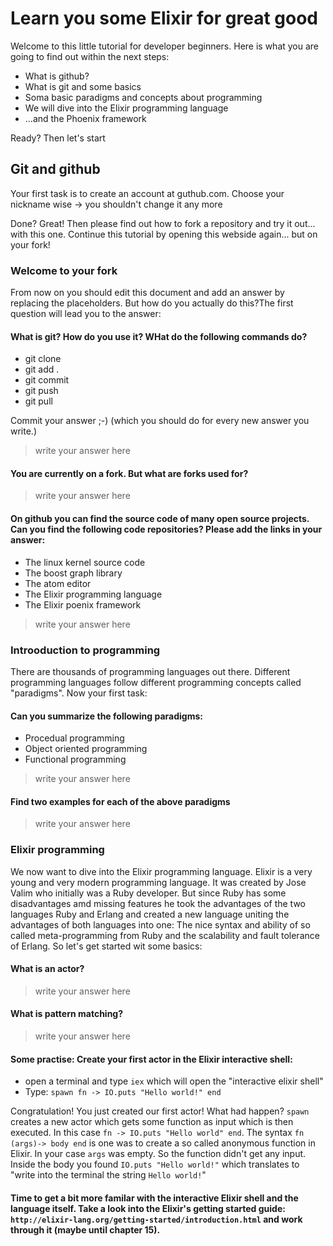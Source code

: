 # Learn you some Elixir for great good

Welcome to this little tutorial for developer beginners. Here is what you are going to find out within the next steps:

 - What is github?
 - What is git and some basics
 - Soma basic paradigms and concepts about programming
 - We will dive into the Elixir programming language
 - ...and the Phoenix framework

Ready? Then let's start

## Git and github

Your first task is to create an account at guthub.com. Choose your nickname wise -> you shouldn't change it any more

Done? Great! Then please find out how to fork a repository and try it out... with this one. Continue this tutorial by opening this webside again... but on your fork!

### Welcome to your fork

From now on you should edit this document and add an answer by replacing the placeholders. But how do you actually do this?The first question will lead you to the answer:

#### What is git? How do you use it? WHat do the following commands do?

 - git clone
 - git add .
 - git commit
 - git push
 - git pull

Commit your answer ;-) (which you should do for every new answer you write.)

> write your answer here

#### You are currently on a fork. But what are forks used for?

> write your answer here

#### On github you can find the source code of many open source projects. Can you find the following code repositories? Please add the links in your answer:

 - The linux kernel source code
 - The boost graph library
 - The atom editor
 - The Elixir programming language
 - The Elixir poenix framework

> write your answer here

### Introoduction to programming

There are thousands of programming languages out there. Different programming languages follow different programming concepts called "paradigms". Now your first task:

#### Can you summarize the following paradigms:
 - Procedual programming
 - Object oriented programming
 - Functional programming

> write your answer here

#### Find two examples for each of the above paradigms

> write your answer here

### Elixir programming

We now want to dive into the Elixir programming language. Elixir is a very young and very modern programming language. It was created by Jose Valim who initially was a Ruby developer. But since Ruby has some disadvantages amd missing features he took the advantages of the two languages Ruby and Erlang and created a new language uniting the advantages of both languages into one: The nice syntax and ability of so called meta-programming from Ruby and the scalability and fault tolerance of Erlang. So let's get started wit some basics:

#### What is an actor?

> write your answer here

#### What is pattern matching?

> write your answer here

#### Some practise: Create your first actor in the Elixir interactive shell:

 - open a terminal and type `iex` which will open the "interactive elixir shell"
 - Type: `spawn fn -> IO.puts "Hello world!" end`

Congratulation! You just created our first actor! What had happen? `spawn` creates a new actor which gets some function as input which is then executed. In this case `fn -> IO.puts "Hello world" end`. The syntax `fn (args)-> body end` is one was to create a so called anonymous function in Elixir. In your case `args` was empty. So the function didn't get any input. Inside the body you found `IO.puts "Hello world!"` which translates to "write into the terminal the string `Hello world!`"

#### Time to get a bit more familar with the interactive Elixir shell and the language itself. Take a look into the Elixir's getting started guide: `http://elixir-lang.org/getting-started/introduction.html` and work through it (maybe until chapter 15).
